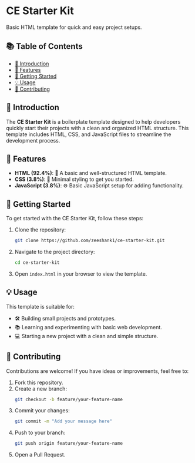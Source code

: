 # CE Starter Kit

Basic HTML template for quick and easy project setups.

## 📚 Table of Contents

- [📖 Introduction](#introduction)
- [🌟 Features](#features)
- [🚀 Getting Started](#getting-started)
- [💡 Usage](#usage)
- [🤝 Contributing](#contributing)

## 📖 Introduction

The **CE Starter Kit** is a boilerplate template designed to help developers quickly start their projects with a clean and organized HTML structure. This template includes HTML, CSS, and JavaScript files to streamline the development process.

## 🌟 Features

- **HTML (92.4%)**: 📝 A basic and well-structured HTML template.
- **CSS (3.8%)**: 🎨 Minimal styling to get you started.
- **JavaScript (3.8%)**: ⚙️ Basic JavaScript setup for adding functionality.

## 🚀 Getting Started

To get started with the CE Starter Kit, follow these steps:

1. Clone the repository:
   ```bash
   git clone https://github.com/zeeshank1/ce-starter-kit.git
   ```
2. Navigate to the project directory:
   ```bash
   cd ce-starter-kit
   ```
3. Open `index.html` in your browser to view the template.

## 💡 Usage

This template is suitable for:

- 🛠️ Building small projects and prototypes.
- 📚 Learning and experimenting with basic web development.
- 💻 Starting a new project with a clean and simple structure.

## 🤝 Contributing

Contributions are welcome! If you have ideas or improvements, feel free to:

1. Fork this repository.
2. Create a new branch:
   ```bash
   git checkout -b feature/your-feature-name
   ```
3. Commit your changes:
   ```bash
   git commit -m "Add your message here"
   ```
4. Push to your branch:
   ```bash
   git push origin feature/your-feature-name
   ```
5. Open a Pull Request.
```
